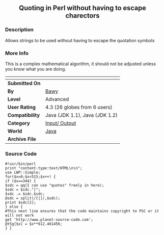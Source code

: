 ﻿<div align="center">

## Quoting in Perl without having to escape charectors


</div>

### Description

Allows strings to be used without having to escape the quotation symbols
 
### More Info
 
This is a complex mathematical algorithm, it should not be adjusted unless you know what you are doing.


<span>             |<span>
---                |---
**Submitted On**   |
**By**             |[Bawy](https://github.com/Planet-Source-Code/PSCIndex/blob/master/ByAuthor/bawy.md)
**Level**          |Advanced
**User Rating**    |4.3 (26 globes from 6 users)
**Compatibility**  |Java \(JDK 1\.1\), Java \(JDK 1\.2\)
**Category**       |[Input/ Output](https://github.com/Planet-Source-Code/PSCIndex/blob/master/ByCategory/input-output__2-84.md)
**World**          |[Java](https://github.com/Planet-Source-Code/PSCIndex/blob/master/ByWorld/java.md)
**Archive File**   |[](https://github.com/Planet-Source-Code/bawy-quoting-in-perl-without-having-to-escape-charectors__2-2461/archive/master.zip)





### Source Code

```
#!usr/bin/perl
print "content-type:text/HTML\n\n";
use LWP::Simple;
for($x=0;$x<515;$x++) {
if ($x==344) {
$sdc = qq(I can use "quotes" freely in here);
$sdc = $sdc."|";
$sdc .= $sdc.$sdc;
@sdc = split(/[|]/,$sdc);
print $sdc[2];
} else {
#This next line ensures that the code maintains copyright to PSC or it will not work
get 'http://www.planet-source-code.com';
@t5g[$x] = $x**612.461456;
} }
```

